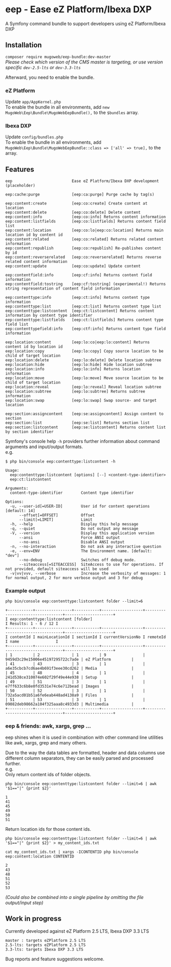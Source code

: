 # eep - Ease eZ Platform/Ibexa DXP
A Symfony command bundle to support developers using eZ Platform/Ibexa DXP

## Installation
`composer require mugoweb/eep-bundle:dev-master`   
_Please check which version of the CMS master is targeting, or use version specific `dev-2.5-lts` or `dev-3.3-lts`_

Afterward, you need to enable the bundle.   
### eZ Platform
Update `app/AppKernel.php`   
To enable the bundle in all environments, add `new MugoWeb\Eep\Bundle\MugoWebEepBundle(),` to the `$bundles` array.

### Ibexa DXP
Update `config/bundles.php`   
To enable the bundle in all environments, add `MugoWeb\Eep\Bundle\MugoWebEepBundle::class => ['all' => true],` to the array.

## Features
```
eep                          Ease eZ Platform/Ibexa DXP development (placeholder)

eep:cache:purge              [eep:ca:purge] Purge cache by tag(s)

eep:content:create           [eep:co:create] Create content at location
eep:content:delete           [eep:co:delete] Delete content
eep:content:info             [eep:co:info] Returns content information
eep:content:listfields       [eep:co:listfields] Returns content field list
eep:content:location         [eep:co:lo|eep:co:location] Returns main location id by content id
eep:content:related          [eep:co:related] Returns related content information
eep:content:republish        [eep:co:republish] Re-publishes content by id
eep:content:reverserelated   [eep:co:reverserelated] Returns reverse related content information
eep:content:update           [eep:co:update] Update content

eep:contentfield:info        [eep:cf:info] Returns content field information
eep:contentfield:tostring    [eep:cf:tostring] (experimental!) Returns string representation of content field information

eep:contenttype:info         [eep:ct:info] Returns content type information
eep:contenttype:list         [eep:ct:list] Returns content type list
eep:contenttype:listcontent  [eep:ct:listcontent] Returns content information by content type identifier
eep:contenttype:listfields   [eep:ct:listfields] Returns content type field list
eep:contenttypefield:info    [eep:ctf:info] Returns content type field information

eep:location:content         [eep:lo:co|eep:lo:content] Returns content id by location id
eep:location:copy            [eep:lo:copy] Copy source location to be child of target location
eep:location:delete          [eep:lo:delete] Delete location subtree
eep:location:hide            [eep:lo:hide] Hide location subtree
eep:location:info            [eep:lo:info] Returns location information
eep:location:move            [eep:lo:move] Move source location to be child of target location
eep:location:reveal          [eep:lo:reveal] Reveal location subtree
eep:location:subtree         [eep:lo:subtree] Returns subtree information
eep:location:swap            [eep:lo:swap] Swap source- and target location

eep:section:assigncontent    [eep:se:assigncontent] Assign content to section
eep:section:list             [eep:se:list] Returns section list
eep:section:listcontent      [eep:se:listcontent] Returns content list by section identifier
```
Symfony's console help `-h` providers further information about command arguments and input/output formats.   
e.g.   
```
$ php bin/console eep:contenttype:listcontent -h

Usage:
  eep:contenttype:listcontent [options] [--] <content-type-identifier>
  eep:ct:listcontent

Arguments:
  content-type-identifier        Content type identifier

Options:
  -u, --user-id[=USER-ID]        User id for content operations [default: 14]
      --offset[=OFFSET]          Offset
      --limit[=LIMIT]            Limit
  -h, --help                     Display this help message
  -q, --quiet                    Do not output any message
  -V, --version                  Display this application version
      --ansi                     Force ANSI output
      --no-ansi                  Disable ANSI output
  -n, --no-interaction           Do not ask any interactive question
  -e, --env=ENV                  The Environment name. [default: "dev"]
      --no-debug                 Switches off debug mode.
      --siteaccess[=SITEACCESS]  SiteAccess to use for operations. If not provided, default siteaccess will be used
  -v|vv|vvv, --verbose           Increase the verbosity of messages: 1 for normal output, 2 for more verbose output and 3 for debug
```

### Example output
`php bin/console eep:contenttype:listcontent folder --limit=6`
```
+-----------+----------------+-----------+------------------+----------------------------------+---------------------+
I eep:contenttype:listcontent [folder]                                                         I Results: 1 - 6 / 12 I
+-----------+----------------+-----------+------------------+----------------------------------+---------------------+
I contentId I mainLocationId I sectionId I currentVersionNo I remoteId                         I name                I
+-----------+----------------+-----------+------------------+----------------------------------+---------------------+
| 1         | 2              | 1         | 9                | 9459d3c29e15006e45197295722c7ade | eZ Platform         |
| 41        | 43             | 3         | 1                | a6e35cbcb7cd6ae4b691f3eee30cd262 | Media               |
| 45        | 48             | 4         | 1                | 241d538ce310074e602f29f49e44e938 | Setup               |
| 49        | 51             | 3         | 1                | e7ff633c6b8e0fd3531e74c6e712bead | Images              |
| 50        | 52             | 3         | 1                | 732a5acd01b51a6fe6eab448ad4138a9 | Files               |
| 51        | 53             | 3         | 1                | 09082deb98662a104f325aaa8c4933d3 | Multimedia          |
+-----------+----------------+-----------+------------------+----------------------------------+---------------------+
```

### eep & friends: awk, xargs, grep ...
eep shines when it is used in combination with other command line utilities like awk, xargs, grep and many others.   

Due to the way the data tables are formatted, header and data columns use different column separators, they can be easily parsed and processed further.   
e.g.   
Only return content ids of folder objects.
```
php bin/console eep:contenttype:listcontent folder --limit=6 | awk '$1=="|" {print $2}'

1
41
45
49
50
51
```

Return location ids for those content ids.   
```
php bin/console eep:contenttype:listcontent folder --limit=6 | awk '$1=="|" {print $2}' > my_content_ids.txt

cat my_content_ids.txt | xargs -ICONTENTID php bin/console eep:content:location CONTENTID

2
43
48
51
52
53
```
_(Could also be combined into a single pipeline by omitting the file output/input step)_



## Work in progress
Currently developed against eZ Platform 2.5 LTS, Ibexa DXP 3.3 LTS
```
master : targets eZPlatform 2.5 LTS   
2.5-lts: targets eZPlatform 2.5 LTS   
3.3-lts: targets Ibexa DXP 3.3 LTS
```
Bug reports and feature suggestions welcome.



